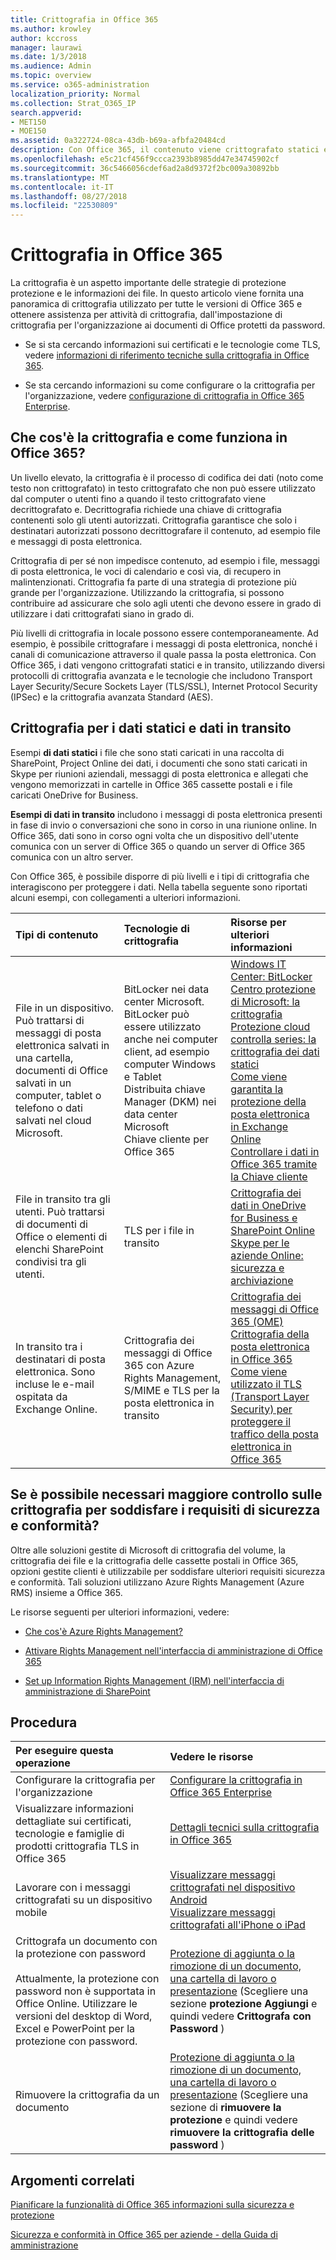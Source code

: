 ```yaml
---
title: Crittografia in Office 365
ms.author: krowley
author: kccross
manager: laurawi
ms.date: 1/3/2018
ms.audience: Admin
ms.topic: overview
ms.service: o365-administration
localization_priority: Normal
ms.collection: Strat_O365_IP
search.appverid:
- MET150
- MOE150
ms.assetid: 0a322724-08ca-43db-b69a-afbfa20484cd
description: Con Office 365, il contenuto viene crittografato statici e in transito, utilizzando la crittografia, i protocolli e le tecnologie disponibili più sicuro. Panoramica della crittografia in Office 365.
ms.openlocfilehash: e5c21cf456f9ccca2393b8985dd47e34745902cf
ms.sourcegitcommit: 36c5466056cdef6ad2a8d9372f2bc009a30892bb
ms.translationtype: MT
ms.contentlocale: it-IT
ms.lasthandoff: 08/27/2018
ms.locfileid: "22530809"
---
```

# <a name="encryption-in-office-365"></a>Crittografia in Office 365

La crittografia è un aspetto importante delle strategie di protezione protezione e le informazioni dei file. In questo articolo viene fornita una panoramica di crittografia utilizzato per tutte le versioni di Office 365 e ottenere assistenza per attività di crittografia, dall'impostazione di crittografia per l'organizzazione ai documenti di Office protetti da password.
  
- Se si sta cercando informazioni sui certificati e le tecnologie come TLS, vedere [informazioni di riferimento tecniche sulla crittografia in Office 365](technical-reference-details-about-encryption.md).
    
- Se sta cercando informazioni su come configurare o la crittografia per l'organizzazione, vedere [configurazione di crittografia in Office 365 Enterprise](set-up-encryption.md).
    
## <a name="what-is-encryption-and-how-does-it-work-in-office-365"></a>Che cos'è la crittografia e come funziona in Office 365?

Un livello elevato, la crittografia è il processo di codifica dei dati (noto come testo non crittografato) in testo crittografato che non può essere utilizzato dal computer o utenti fino a quando il testo crittografato viene decrittografato e. Decrittografia richiede una chiave di crittografia contenenti solo gli utenti autorizzati. Crittografia garantisce che solo i destinatari autorizzati possono decrittografare il contenuto, ad esempio file e messaggi di posta elettronica.
  
Crittografia di per sé non impedisce contenuto, ad esempio i file, messaggi di posta elettronica, le voci di calendario e così via, di recupero in malintenzionati. Crittografia fa parte di una strategia di protezione più grande per l'organizzazione. Utilizzando la crittografia, si possono contribuire ad assicurare che solo agli utenti che devono essere in grado di utilizzare i dati crittografati siano in grado di.
  
Più livelli di crittografia in locale possono essere contemporaneamente. Ad esempio, è possibile crittografare i messaggi di posta elettronica, nonché i canali di comunicazione attraverso il quale passa la posta elettronica. Con Office 365, i dati vengono crittografati statici e in transito, utilizzando diversi protocolli di crittografia avanzata e le tecnologie che includono Transport Layer Security/Secure Sockets Layer (TLS/SSL), Internet Protocol Security (IPSec) e la crittografia avanzata Standard (AES).
  
## <a name="encryption-for-data-at-rest-and-data-in-transit"></a>Crittografia per i dati statici e dati in transito

 Esempi **di dati statici** i file che sono stati caricati in una raccolta di SharePoint, Project Online dei dati, i documenti che sono stati caricati in Skype per riunioni aziendali, messaggi di posta elettronica e allegati che vengono memorizzati in cartelle in Office 365 cassette postali e i file caricati OneDrive for Business. 
  
 **Esempi di dati in transito** includono i messaggi di posta elettronica presenti in fase di invio o conversazioni che sono in corso in una riunione online. In Office 365, dati sono in corso ogni volta che un dispositivo dell'utente comunica con un server di Office 365 o quando un server di Office 365 comunica con un altro server. 
  
Con Office 365, è possibile disporre di più livelli e i tipi di crittografia che interagiscono per proteggere i dati. Nella tabella seguente sono riportati alcuni esempi, con collegamenti a ulteriori informazioni.
  
|**Tipi di contenuto**|**Tecnologie di crittografia**|**Risorse per ulteriori informazioni**|
|:-----|:-----|:-----|
|File in un dispositivo. Può trattarsi di messaggi di posta elettronica salvati in una cartella, documenti di Office salvati in un computer, tablet o telefono o dati salvati nel cloud Microsoft.  <br/> |BitLocker nei data center Microsoft. BitLocker può essere utilizzato anche nei computer client, ad esempio computer Windows e Tablet  <br/> Distribuita chiave Manager (DKM) nei data center Microsoft  <br/> Chiave cliente per Office 365  <br/> |[Windows IT Center: BitLocker](https://docs.microsoft.com/windows/device-security/bitlocker/bitlocker-overview) <br/> [Centro protezione di Microsoft: la crittografia](https://www.microsoft.com/en-us/TrustCenter/Security/Encryption) <br/> [Protezione cloud controlla series: la crittografia dei dati statici](https://blogs.microsoft.com/microsoftsecure/2015/09/10/cloud-security-controls-series-encrypting-data-at-rest) <br/> [Come viene garantita la protezione della posta elettronica in Exchange Online](exchange-online-secures-email-secrets.md) <br/> [Controllare i dati in Office 365 tramite la Chiave cliente](controlling-your-data-using-customer-key.md) <br/> |
|File in transito tra gli utenti. Può trattarsi di documenti di Office o elementi di elenchi SharePoint condivisi tra gli utenti.  <br/> |TLS per i file in transito  <br/> |[Crittografia dei dati in OneDrive for Business e SharePoint Online](data-encryption-in-odb-and-spo.md) <br/> [Skype per le aziende Online: sicurezza e archiviazione](https://technet.microsoft.com/library/skype-for-business-online-security-and-archiving.aspx) <br/> |
|In transito tra i destinatari di posta elettronica. Sono incluse le e-mail ospitata da Exchange Online.  <br/> |Crittografia dei messaggi di Office 365 con Azure Rights Management, S/MIME e TLS per la posta elettronica in transito  <br/> |[Crittografia dei messaggi di Office 365 (OME)](ome.md) <br/> [Crittografia della posta elettronica in Office 365](email-encryption.md) <br/> [Come viene utilizzato il TLS (Transport Layer Security) per proteggere il traffico della posta elettronica in Office 365](exchange-online-uses-tls-to-secure-email-connections.md) <br/> |
   
## <a name="what-if-i-need-more-control-over-encryption-to-meet-security-and-compliance-requirements"></a>Se è possibile necessari maggiore controllo sulle crittografia per soddisfare i requisiti di sicurezza e conformità?

Oltre alle soluzioni gestite di Microsoft di crittografia del volume, la crittografia dei file e la crittografia delle cassette postali in Office 365, opzioni gestite clienti è utilizzabile per soddisfare ulteriori requisiti sicurezza e conformità. Tali soluzioni utilizzano Azure Rights Management (Azure RMS) insieme a Office 365.
  
Le risorse seguenti per ulteriori informazioni, vedere:
  
- [Che cos'è Azure Rights Management?](https://docs.microsoft.com/information-protection/understand-explore/what-is-azure-rms)
    
- [Attivare Rights Management nell'interfaccia di amministrazione di Office 365](https://support.office.com/article/5b6d3ac7-b1ac-428e-b03e-50e882f85a6e)
    
- [Set up Information Rights Management (IRM) nell'interfaccia di amministrazione di SharePoint](set-up-irm-in-sp-admin-center.md)
    
## <a name="how-do-i"></a>Procedura

|**Per eseguire questa operazione**|**Vedere le risorse**|
|:-----|:-----|
|Configurare la crittografia per l'organizzazione  <br/> |[Configurare la crittografia in Office 365 Enterprise](set-up-encryption.md) <br/> |
|Visualizzare informazioni dettagliate sui certificati, tecnologie e famiglie di prodotti crittografia TLS in Office 365  <br/> |[Dettagli tecnici sulla crittografia in Office 365](technical-reference-details-about-encryption.md) <br/> |
|Lavorare con i messaggi crittografati su un dispositivo mobile  <br/> |[Visualizzare messaggi crittografati nel dispositivo Android](https://support.office.com/article/83d60f17-2305-407a-a762-7d518401fdeb) <br/> [Visualizzare messaggi crittografati all'iPhone o iPad](https://support.office.com/article/4d631321-0d26-4bcc-a483-d294dd0b1caf) <br/> |
|Crittografa un documento con la protezione con password  <br/></br>  Attualmente, la protezione con password non è supportata in Office Online. Utilizzare le versioni del desktop di Word, Excel e PowerPoint per la protezione con password.           |[Protezione di aggiunta o la rimozione di un documento, una cartella di lavoro o presentazione](https://support.office.com/article/05084cc3-300d-4c1a-8416-38d3e37d6826) (Scegliere una sezione **protezione Aggiungi** e quindi vedere **Crittografa con Password** )  <br/> |
|Rimuovere la crittografia da un documento  <br/> |[Protezione di aggiunta o la rimozione di un documento, una cartella di lavoro o presentazione](https://support.office.com/article/05084cc3-300d-4c1a-8416-38d3e37d6826) (Scegliere una sezione di **rimuovere la protezione** e quindi vedere **rimuovere la crittografia delle password** )  <br/> |
   
## <a name="related-topics"></a>Argomenti correlati

[Pianificare la funzionalità di Office 365 informazioni sulla sicurezza e protezione](https://support.office.com/article/3d4ac4a1-3920-4ff9-918f-011f3ce60408)
  
[Sicurezza e conformità in Office 365 per aziende - della Guida di amministrazione](https://support.office.com/article/7fe448f7-49bd-4d3e-919d-0a6d1cf675bb)
  

